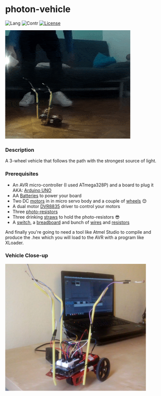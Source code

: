 # photon-vehicle

![Lang](https://badgen.net/badge/Language/Embedded-C/orange) ![Contr](https://badgen.net/badge/Controller/ATmega-328P/F96854) [![License](https://badgen.net/badge/Licence/MIT/blue)](./LICENSE)

<img src="demo.gif">

### Description
A 3-wheel vehicle that follows the path with the strongest source of light.

### Prerequisites

- An AVR micro-controller (I used ATmega328P) and a board to plug it AKA: [Arduino UNO](https://image.slidesharecdn.com/arduinounoatmega328-151028115931-lva1-app6891/95/arduino-uno-atmega328-5-638.jpg?cb=1446033702)
- AA [Batteries](https://encrypted-tbn0.gstatic.com/images?q=tbn:ANd9GcRMM5Rv62q8PDadNzyNP1a4CVt3B_raLvxWcaFju3ADlQST6xch) to power your board 
- Two DC [motors](https://cdn-shop.adafruit.com/1200x900/2941-00.jpg) in in micro servo body and a couple of [wheels](https://encrypted-tbn0.gstatic.com/images?q=tbn:ANd9GcQ4cqBrJ4y_WUmKC7xQ7gbtW5wmvfUwopOnDSMFwQjpPdqmb_srEw) :blush:
- A dual motor [DVR8835](https://a.pololu-files.com/picture/0J4056.1200.jpg?c04dc0dba6293777436f8a523565e9e6) driver to control your motors  
- Three [photo-resistors](https://i.ebayimg.com/images/g/pSAAAOSw3v5YsYfD/s-l300.jpg) 
- Three drinking [straws](https://cdn.shopify.com/s/files/1/1329/2645/products/Drinking_Straws15_1024x1024.jpg?v=1498664680) to hold the photo-resistors :sunglasses:
- A [switch](https://media.rs-online.com/t_large/F7581922-01.jpg), a [breadboard](https://www.circuitspecialists.com/content/175324/wb-801-0.jpg) and bunch of [wires](https://i.stack.imgur.com/y7eu5.jpg) and [resistors](https://i.ebayimg.com/images/g/ZHUAAOxyqKVRizNa/s-l300.jpg)

And finally you're going to need a tool like Atmel Studio to compile and produce the .hex which you will load to the AVR with a program like XLoader.

### Vehicle Close-up

<img width="450" height="auto" src="vehicle.png">
